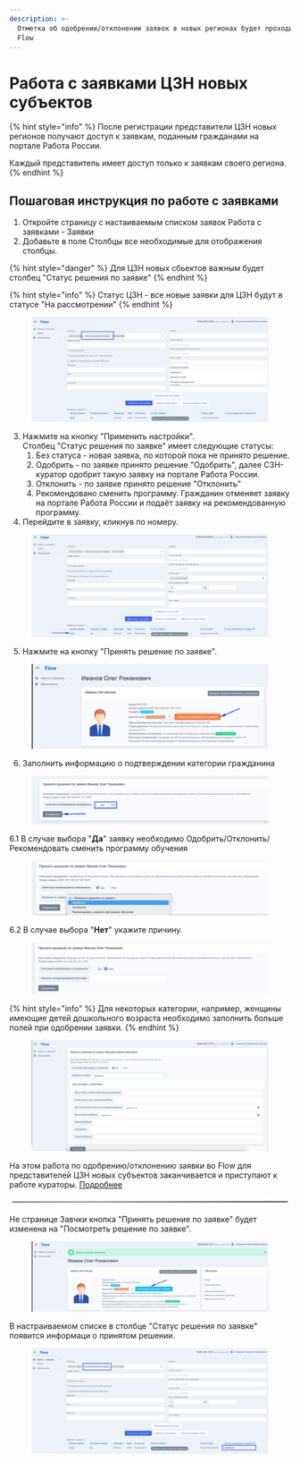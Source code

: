 ```yaml
---
description: >-
  Отметка об одобрении/отклонении заявок в новых регионах будет проходить во
  Flow
---
```


# Работа с заявками ЦЗН новых субъектов

{% hint style="info" %}
После регистрации представители ЦЗН новых регионов получают доступ к заявкам, поданным гражданами на портале Работа России.

Каждый представитель имеет доступ только к заявкам своего региона.
{% endhint %}

## Пошаговая инструкция по работе с заявками

1. Откройте страницу с настаиваемым списком заявок Работа с заявками - Заявки
2. Добавьте в поле Столбцы все необходимые для отображения столбцы.

{% hint style="danger" %}
Для ЦЗН новых сбьектов важным будет столбец "Статус решения по заявке"
{% endhint %}

{% hint style="info" %}
Статус ЦЗН - все новые заявки для ЦЗН будут в статусе "На рассмотрении"
{% endhint %}

<figure><img src="../.gitbook/assets/image (25).png" alt=""><figcaption></figcaption></figure>

3. Нажмите на кнопку "Применить настройки".\
   Столбец "Статус  решения по заявке" имеет следующие статусы:
   1. Без статуса  - новая заявка, по которой пока не принято решение.
   2. Одобрить - по заявке принято решение "Одобрить", далее СЗН-куратор одобрит такую заявку на портале Работа России.
   3. Отклонить - по заявке принято решение "Отклонить"
   4. Рекомендовано сменить программу. Гражданин отменяет заявку на портале Работа России и подаёт заявку на рекомендованную программу.
4. Перейдите в заявку, кликнув по номеру.

<figure><img src="../.gitbook/assets/image (18).png" alt=""><figcaption></figcaption></figure>

5. Нажмите на кнопку "Принять решение по заявке".

<figure><img src="../.gitbook/assets/image (1).png" alt=""><figcaption></figcaption></figure>

6. Заполнить информацию о подтверждении категории гражданина&#x20;

<figure><img src="../.gitbook/assets/image (14).png" alt=""><figcaption></figcaption></figure>

6.1 В случае выбора  "**Да**" заявку необходимо Одобрить/Отклонить/Рекомендовать сменить программу обучения

<figure><img src="../.gitbook/assets/image (11).png" alt=""><figcaption></figcaption></figure>

6.2 В случае выбора "**Нет**" укажите причину.

<figure><img src="../.gitbook/assets/image (23).png" alt=""><figcaption></figcaption></figure>

{% hint style="info" %}
Для некоторых категории, например, женщины имеющие детей дошкольного возраста необходимо заполнить больше полей при одобрении заявки.
{% endhint %}

<figure><img src="../.gitbook/assets/image (5).png" alt=""><figcaption></figcaption></figure>

На этом работа по одобрению/отклонению заявки во Flow для представителей ЦЗН новых субъектов заканчивается и приступают к работе кураторы. [Подробнее](rabota-s-zayavkami-czn-kuratory-novykh-subektov.md)

<img src="../.gitbook/assets/file.excalidraw.svg" alt="" class="gitbook-drawing">

Не странице Завчки кнопка "Принять решение по заявке" будет изменена на "Посмотреть решение по заявке".

<figure><img src="../.gitbook/assets/image (27).png" alt=""><figcaption></figcaption></figure>

В настраиваемом списке в столбце "Статус решения по заявке" появится информаци о принятом решении.

<figure><img src="../.gitbook/assets/image (13).png" alt=""><figcaption></figcaption></figure>
